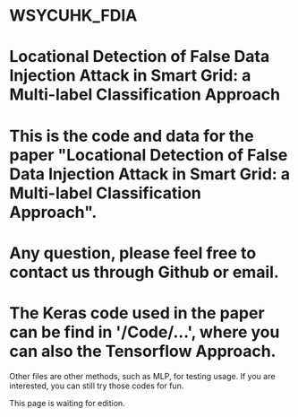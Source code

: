 # WSYCUHK_FDIA
# Locational Detection of False Data Injection Attack in Smart Grid: a Multi-label Classification Approach

# This is the code and data for the paper "Locational Detection of False Data Injection Attack in Smart Grid: a Multi-label Classification Approach".

# Any question, please feel free to contact us through Github or email.


# The Keras code used in the paper can be find in '/Code/...', where you can also the Tensorflow Approach.
Other files are other methods, such as MLP, for testing usage. If you are interested, you can still try those codes for fun.

This page is waiting for edition.
